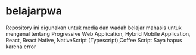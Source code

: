 # belajarpwa
Repository ini digunakan untuk media dan wadah belajar mahasis untuk mengenal tentang Progressive Web Application, Hybrid Mobile Application, React, React Native, NativeScript (Typescript),Coffee Script
Saya hapus karena error
